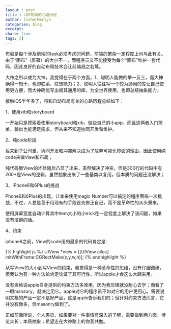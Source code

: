 ```yaml
---
layout : post
title : iOS布局的心路历程
author: fisherMartyn
categories: blog
excerpt:
share: true
tags: []
---
```


布局是每个涉及前端的task必须考虑的问题，前端的繁杂一定程度上也与此有关。由于“画布”（屏幕）的大小不一，而程序员又不能接受为每个“画布”维护一套代码，因此良好的自动布局技术会让前端趋之若鹜。

大神之所以成为大神，我觉得在于两个方面，1、聪明人能做的举一反三，而大神确得一知十，也即联系、联想能力；2、聪明人往往写一个较为通用的库让自己使用更方便，而大神确能写出极其通用的库，为全世界使用，也即总结抽象能力。

接触iOS半年多了，将和自动布局有关的心路历程总结如下：

1、使用xib和storyboard

一开始只是摸索着使用storyboard和xib，做些自己的小app，而且这两者入门简单，貌似也能满足需求，但从来不知道协同开发和维护。

2、纯code阶段

后来到了公司里，协同开发和冲突解决成为了放弃可视化界面的理由，因此使用纯code来做View和布局；

纯代码做View的坏处随后凸显了出来，虽然解决了冲突，但是300行的代码中有200+是View的逻辑，虽然抽象出来了一些基类以复用，但本质的问题还没解决；

3、iPhone6和6Plus的挑战

Phone6和6Plus的出现，让本来使用magic Number可以搞定的程序面临一次挑战，不过，人总是善于用现有的手段首先修正自己，而不是革命性的从头重来。

使用屏幕宽度自动计算其中item大小的小trick在一定程度上解决了该问题，如果没有洁癖的话。

4、约束

iphone6之前，View的code用的最多的代码肯定是:

{% highlight js %}
UIView *view = [[UIView alloc] initWithFrame:CGRectMake(x,y,w,h)];
{% endhighlight %}

从写View的大小到写View的约束，我觉得是一种革命性的思维，没有仔细调研，但我认为有一种方法论肯定论证了其可行性，所以apple才会这么大肆采用。

没有资格说apple自身提供的约束方法多难用，因为我压根就没耐心去学；而看了一眼mansory，就决定用它。apple对它的程序员不如对它的用户更用心。需要说明文档的产品一定不是好产品，这是apple告诉我们的；但针对约束方法而言，它并没有做多，但masonry做到了。

正如前面所说，个人愚见，如果要对一件事情有深入的了解，需要做到两方面，博览众长；本质抽象；希望走在大神路上的你我共勉。
